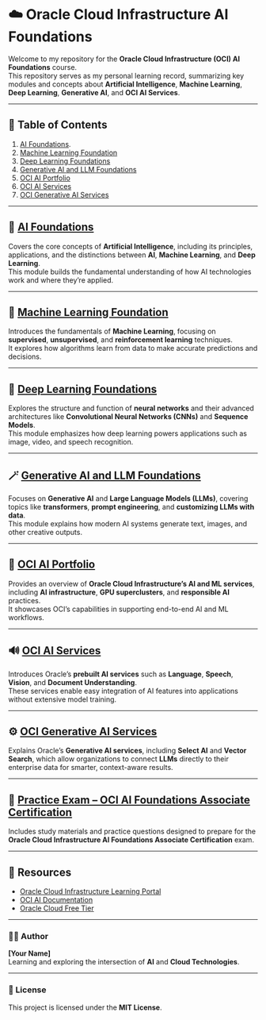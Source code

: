 # ☁️ Oracle Cloud Infrastructure AI Foundations

Welcome to my repository for the **Oracle Cloud Infrastructure (OCI) AI Foundations** course.  
This repository serves as my personal learning record, summarizing key modules and concepts about **Artificial Intelligence**, **Machine Learning**, **Deep Learning**, **Generative AI**, and **OCI AI Services**.

---

## 🧭 Table of Contents
1. [AI Foundations](AI-Foundations).
2. [Machine Learning Foundation](Machine-Learning-Foundation)
3. [Deep Learning Foundations](Deep-Learning-Foundations)
4. [Generative AI and LLM Foundations](Generative-AI-and-LLM-Foundations)
5. [OCI AI Portfolio](OCI-AI-Portfolio)
6. [OCI AI Services](OCI-AI-Services)
7. [OCI Generative AI Services](OCI-Generative-AI-Services)

---

## 🧠 [AI Foundations](AI-Foundations)
Covers the core concepts of **Artificial Intelligence**, including its principles, applications, and the distinctions between **AI**, **Machine Learning**, and **Deep Learning**.  
This module builds the fundamental understanding of how AI technologies work and where they’re applied.

---

## 🤖 [Machine Learning Foundation](Machine-Learning-Foundation)
Introduces the fundamentals of **Machine Learning**, focusing on **supervised**, **unsupervised**, and **reinforcement learning** techniques.  
It explores how algorithms learn from data to make accurate predictions and decisions.

---

## 🧩 [Deep Learning Foundations](Deep-Learning-Foundations)
Explores the structure and function of **neural networks** and their advanced architectures like **Convolutional Neural Networks (CNNs)** and **Sequence Models**.  
This module emphasizes how deep learning powers applications such as image, video, and speech recognition.

---

## 🪄 [Generative AI and LLM Foundations](Generative-AI-and-LLM-Foundations)
Focuses on **Generative AI** and **Large Language Models (LLMs)**, covering topics like **transformers**, **prompt engineering**, and **customizing LLMs with data**.  
This module explains how modern AI systems generate text, images, and other creative outputs.

---

## 💼 [OCI AI Portfolio](OCI-AI-Portfolio)
Provides an overview of **Oracle Cloud Infrastructure’s AI and ML services**, including **AI infrastructure**, **GPU superclusters**, and **responsible AI** practices.  
It showcases OCI’s capabilities in supporting end-to-end AI and ML workflows.

---

## 🔊 [OCI AI Services](OCI-AI-Services)
Introduces Oracle’s **prebuilt AI services** such as **Language**, **Speech**, **Vision**, and **Document Understanding**.  
These services enable easy integration of AI features into applications without extensive model training.

---

## ⚙️ [OCI Generative AI Services](OCI-Generative-AI-Services)
Explains Oracle’s **Generative AI services**, including **Select AI** and **Vector Search**, which allow organizations to connect **LLMs** directly to their enterprise data for smarter, context-aware results.

---

## 🧾 [Practice Exam – OCI AI Foundations Associate Certification](Practice%20Exam_%20OCI%20AI%20Foundations%20Associate%20Certification.md)
Includes study materials and practice questions designed to prepare for the **Oracle Cloud Infrastructure AI Foundations Associate Certification** exam.

---

## 📎 Resources
- [Oracle Cloud Infrastructure Learning Portal](https://mylearn.oracle.com/ou/home)  
- [OCI AI Documentation](https://docs.oracle.com/en-us/iaas/Content/ai/home.htm)  
- [Oracle Cloud Free Tier](https://www.oracle.com/cloud/free/)

---

### 👨‍💻 Author
**[Your Name]**  
Learning and exploring the intersection of **AI** and **Cloud Technologies**.

---

### 🪪 License
This project is licensed under the **MIT License**.
